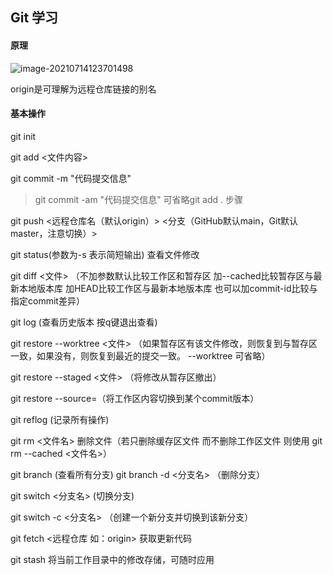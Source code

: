 ## Git 学习

#### 原理

![image-20210714123701498](C:\Users\54473\AppData\Roaming\Typora\typora-user-images\image-20210714123701498.png)

origin是可理解为远程仓库链接的别名

#### 基本操作

git init 

git add <文件内容>

git commit -m "代码提交信息"   

> git commit -am "代码提交信息" 可省略git add . 步骤

git push <远程仓库名（默认origin）> <分支（GitHub默认main，Git默认master，注意切换）>

git status(参数为-s  表示简短输出)   查看文件修改

git diff <文件> （不加参数默认比较工作区和暂存区 加--cached比较暂存区与最新本地版本库 加HEAD比较工作区与最新本地版本库 也可以加commit-id比较与指定commit差异）

git log   (查看历史版本 按q键退出查看)

git restore --worktree <文件>  （如果暂存区有该文件修改，则恢复到与暂存区一致，如果没有，则恢复到最近的提交一致。 --worktree 可省略）

git restore --staged <文件> （将修改从暂存区撤出）

git restore --source=<commit-id>（将工作区内容切换到某个commit版本）

git reflog (记录所有操作)

git rm <文件名> 删除文件（若只删除缓存区文件 而不删除工作区文件 则使用 git rm --cached <文件名>）

git branch (查看所有分支)
git branch -d <分支名> （删除分支）

git switch <分支名> (切换分支)

git switch -c <分支名> （创建一个新分支并切换到该新分支）

git fetch  <远程仓库 如：origin> 获取更新代码

git stash 将当前工作目录中的修改存储，可随时应用

